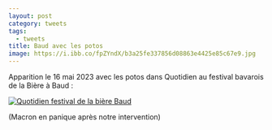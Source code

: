 ```yaml
---
layout: post
category: tweets
tags:
  - tweets
title: Baud avec les potos
image: https://i.ibb.co/fpZYndX/b3a25fe337856d08863e4425e85c67e9.jpg
---
```


Apparition le 16 mai 2023 avec les potos dans Quotidien au festival bavarois de la Bière à Baud :

[![Quotidien festival de la bière Baud](https://i.ibb.co/fpZYndX/b3a25fe337856d08863e4425e85c67e9.jpg)](https://www.dropbox.com/s/etk9er1ih3dz8h5/Quotidien_Baud_court.mp4?raw=1)

(Macron en panique après notre intervention)
